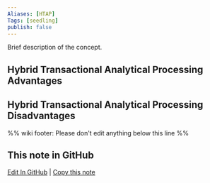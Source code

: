 ```yaml
---
Aliases: [HTAP]
Tags: [seedling]
publish: false
---
```


Brief description of the concept.

## Hybrid Transactional Analytical Processing Advantages

## Hybrid Transactional Analytical Processing Disadvantages

%% wiki footer: Please don't edit anything below this line %%

## This note in GitHub

<span class="git-footer">[Edit In GitHub](https://github.dev/data-engineering-community/data-engineering-wiki/blob/main/Concepts/Hybrid%20Transactional%20Analytical%20Processing.md "git-hub-edit-note") | [Copy this note](https://raw.githubusercontent.com/data-engineering-community/data-engineering-wiki/main/Concepts/Hybrid%20Transactional%20Analytical%20Processing.md "git-hub-copy-note") </span>
